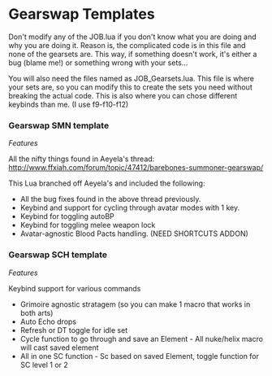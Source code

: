 # Gearswap Templates

Don't modify any of the JOB.lua if you don't know what you are doing and why you are doing it. Reason is, the complicated code is in this file and none of the gearsets are. This way, if something doesn't work, it's either a bug (blame me!) or something wrong with your sets...

You will also need the files named as JOB_Gearsets.lua. This file is where your sets are, so you can modify this to create the sets you need without breaking the actual code. This is also where you can chose different keybinds than me. (I use f9-f10-f12)

### Gearswap SMN template

*Features*

All the nifty things found in Aeyela's thread: http://www.ffxiah.com/forum/topic/47412/barebones-summoner-gearswap/

This Lua branched off Aeyela's and included the following:

* All the bug fixes found in the above thread previously.
* Keybind and support for cycling through avatar modes with 1 key.
* Keybind for toggling autoBP
* Keybind for toggling melee weapon lock
* Avatar-agnostic Blood Pacts handling. (NEED SHORTCUTS ADDON)

### Gearswap SCH template

*Features*

Keybind support for various commands
* Grimoire agnostic stratagem (so you can make 1 macro that works in both arts)
* Auto Echo drops
* Refresh or DT toggle for idle set
* Cycle function to go through and save an Element - All nuke/helix macro will cast saved element
* All in one SC function - Sc based on saved Element, toggle function for SC level 1 or 2

